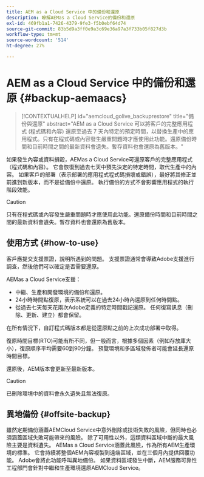 ```yaml
---
title: AEM as a Cloud Service 中的備份和還原
description: 瞭解AEMas a Cloud Service的備份和還原
exl-id: 469fb1a1-7426-4379-9fe3-f5b0ebf64d74
source-git-commit: 83b5d9a3ff0e9a3c69e36a97a3f733b05f827d3b
workflow-type: tm+mt
source-wordcount: '514'
ht-degree: 27%

---
```



# AEM as a Cloud Service 中的備份和還原 {#backup-aemaacs}

>[!CONTEXTUALHELP]
>id="aemcloud_golive_backuprestore"
>title="備份與還原"
>abstract="AEM as a Cloud Service 可以將客戶的完整應用程式 (程式碼和內容) 還原至過去 7 天內特定的預定時間，以替換生產中的應用程式。只有在程式碼或內容發生嚴重問題時才應使用此功能。還原備份時間和目前時間之間的最新資料會遺失。暫存資料也會還原為舊版本。"

如果發生內容或資料損毀，AEMas a Cloud Service可還原客戶的完整應用程式（程式碼和內容）。 它會恢復到過去七天中預先決定的特定時間，取代生產中的內容。
如果客戶的部署（表示部署的應用程式程式碼損壞或錯誤），最好將其修正並前進到新版本，而不是從備份中還原。 執行備份的方式不會影響應用程式的執行階段效能。

>[!CAUTION]
>
>只有在程式碼或內容發生嚴重問題時才應使用此功能。還原備份時間和目前時間之間的最新資料會遺失。暫存資料也會還原為舊版本。

## 使用方式 {#how-to-use}

客戶應提交支援票證，說明所遇到的問題。 支援票證通常會導致Adobe支援進行調查，然後他們可以確定是否需要還原。

AEMas a Cloud Service支援：

* 中繼、生產和開發環境的備份和還原。
* 24小時時間點復原，表示系統可以在過去24小時內還原到任何時間點。
* 從過去七天每天花兩次Adobe定義的特定時間戳記還原。 任何復寫訊息（刪除、更新、建立）都會保留。

在所有情況下，自訂程式碼版本都是從還原點之前的上次成功部署中取得。

復原時間目標(RTO)可能有所不同，但一般而言，根據多個因素（例如存放庫大小），復原順序平均需要60到90分鐘。 預覽環境和多區域發佈者可能會延長還原時間目標。

還原後，AEM版本會更新至最新版本。

>[!CAUTION]
>
>已刪除環境中的資料會永久遺失且無法復原。

## 異地備份 {#offsite-backup}

雖然定期備份涵蓋AEMCloud Service中意外刪除或技術失敗的風險，但同時也必須涵蓋區域失敗可能帶來的風險。 除了可用性以外，這類資料區域中斷的最大風險主要是資料遺失。
AEMas a Cloud Service涵蓋此風險，作為所有AEM生產環境的標準。 它會持續將整個AEM內容複製到遠端區域，並在三個月內提供回覆功能。 Adobe會將此功能呼叫異地備份。
如果資料區域發生中斷，AEM服務可靠性工程部門會針對中繼和生產環境還原AEMCloud Service。